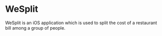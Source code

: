 # WeSplit
<p> WeSplit is an iOS application which is used to split the cost of a restaurant bill among a group of people. </p>

